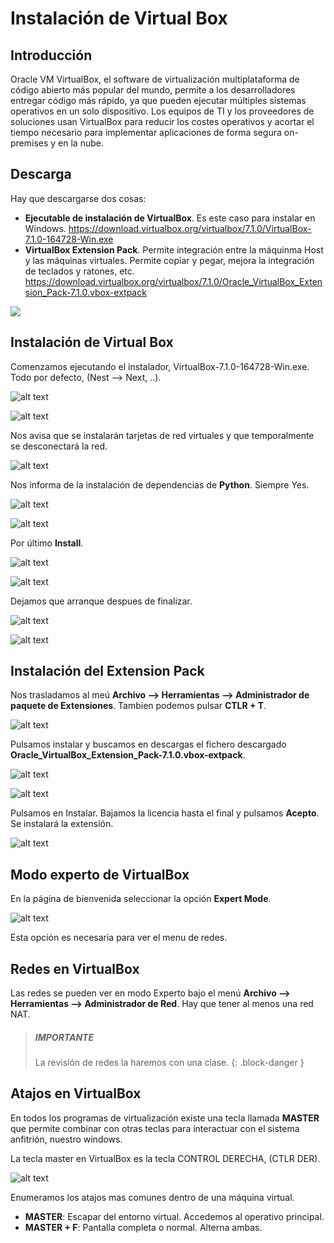 # Instalación de Virtual Box

## Introducción
Oracle VM VirtualBox, el software de virtualización multiplataforma de código abierto más popular del mundo, permite a los desarrolladores entregar código más rápido, ya que pueden ejecutar múltiples sistemas operativos en un solo dispositivo. Los equipos de TI y los proveedores de soluciones usan VirtualBox para reducir los costes operativos y acortar el tiempo necesario para implementar aplicaciones de forma segura on-premises y en la nube.

## Descarga

Hay que descargarse dos cosas:

* **Ejecutable de instalación de VirtualBox**. Es este caso para instalar en Windows.
https://download.virtualbox.org/virtualbox/7.1.0/VirtualBox-7.1.0-164728-Win.exe 
* **VirtualBox Extension Pack**. Permite integración entre la máquinma Host y las máquinas virtuales. Permite copiar y pegar, mejora la integración de teclados y ratones, etc. 
https://download.virtualbox.org/virtualbox/7.1.0/Oracle_VirtualBox_Extension_Pack-7.1.0.vbox-extpack

![](../images/downvbox.png)

## Instalación de Virtual Box

Comenzamos ejecutando el instalador, VirtualBox-7.1.0-164728-Win.exe. Todo por defecto, (Nest --> Next, ..).

![alt text](../images/img-virtualbox.png)

![alt text](../images/img-virtualbox-1.png)

Nos avisa que se instalarán tarjetas de red virtuales y que temporalmente se desconectará la red.

![alt text](../images/img-virtualbox-2.png)

Nos informa de la instalación de dependencias de **Python**. Siempre Yes.

![alt text](../images/img-virtualbox-3.png)

![alt text](../images/img-virtualbox-4.png)

Por último **Install**.

![alt text](../images/img-virtualbox-5.png)

![alt text](../images/img-virtualbox-6.png)

Dejamos que arranque despues de finalizar.

![alt text](../images/img-virtualbox-7.png)

![alt text](../images/img-virtualbox-8.png)

## Instalación del Extension Pack

Nos trasladamos al meú **Archivo --> Herramientas --> Administrador de paquete de Extensiones**. Tambien podemos pulsar **CTLR + T**. 

![alt text](../images/img-virtualbox-9.png)


Pulsamos instalar y buscamos en descargas el fichero descargado **Oracle_VirtualBox_Extension_Pack-7.1.0.vbox-extpack**.

![alt text](../images/img-virtualbox-10.png)

![alt text](../images/img-virtualbox-11.png)

Pulsamos en Instalar. Bajamos la licencia hasta el final y pulsamos **Acepto**. Se instalará la extensión.

![alt text](../images/img-virtualbox-12.png)

## Modo experto de VirtualBox

En la página de bienvenida seleccionar la opción **Expert Mode**.

![alt text](../images/img-virtualbox-13.png)

Esta opción es necesaria para ver el menu de redes.

## Redes en VirtualBox

Las redes se pueden ver en modo Experto bajo el menú **Archivo --> Herramientas --> Administrador de Red**. Hay que tener al menos una red NAT.

> ##### IMPORTANTE
>
> La revisión de redes la haremos con una clase.
{: .block-danger }

## Atajos en VirtualBox

En todos los programas de virtualización existe una tecla llamada **MASTER** que permite combinar con otras teclas para interactuar con el sistema anfitrión, nuestro windows.

La tecla master en VirtualBox es la tecla CONTROL DERECHA, (CTLR DER).

![alt text](../images/img-virtualbox-14.png)

Enumeramos los atajos mas comunes dentro de una máquina virtual.

* **MASTER**: Escapar del entorno virtual. Accedemos al operativo principal.
* **MASTER + F**: Pantalla completa o normal. Alterna ambas.


